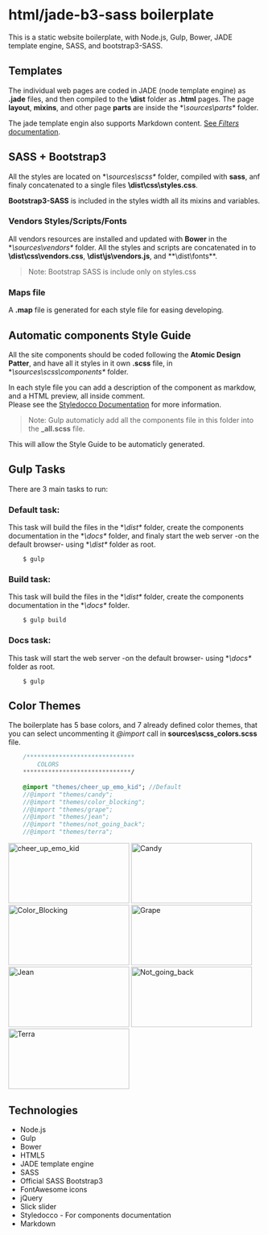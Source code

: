 # html/jade-b3-sass boilerplate

This is a static website boilerplate, with Node.js, Gulp, Bower, JADE template engine, SASS, and bootstrap3-SASS.


## Templates
The individual web pages are coded in JADE (node template engine) as **.jade** files, and then compiled to the **\dist** folder as **.html** pages.
The page **layout**, **mixins**, and other page **parts** are inside the **\sources\parts\** folder.

The jade template engin also supports Markdown content. [See _Filters_ documentation](http://jade-lang.com/reference/filters/).

## SASS + Bootstrap3
All the styles are located on **\sources\scss\** folder, compiled with **sass**,  anf finaly concatenated to a single files **\dist\css\styles.css**.

**Bootstrap3-SASS** is included in the styles width all its mixins and variables.


### Vendors Styles/Scripts/Fonts
All vendors resources are installed and updated with **Bower** in the **\sources\vendors\** folder.
All the styles and scripts are concatenated in to **\dist\css\vendors.css**, **\dist\js\vendors.js**, and **\dist\fonts\**.

>Note: Bootstrap SASS is include only on styles.css

### Maps file
A **.map** file is generated for each style file for easing developing.

## Automatic components Style Guide
All the site components should be coded following the **Atomic Design Patter**, and have all it styles in it own **.scss** file, in **\sources\scss\components\** folder.

In each style file you can add a description of the component as markdow, and a HTML preview, all inside comment.  
Please see the [Styledocco Documentation](https://jacobrask.github.io/styledocco/) for more information.

>Note: Gulp automaticly add all the components file in this folder into the **_all.scss** file.

This will allow the Style Guide to be automaticly generated.


## Gulp Tasks

There are 3 main tasks to run:

### Default task:
This task will build the files in the **\dist\** folder, create the components documentation in the **\docs\** folder, and finaly start the web server -on the default browser-  using **\dist\** folder as root.
```
	$ gulp
```
### Build task:
This task will build the files in the **\dist\** folder, create the components documentation in the **\docs\** folder.
```
	$ gulp build
```

### Docs task:
This task will start the web server -on the default browser-  using **\docs\** folder as root.
```
	$ gulp
```


## Color Themes
The boilerplate has 5 base colors, and 7 already defined color themes, that you can select uncommenting it _@import_ call in **sources\scss\_colors.scss** file.

```sass
	/******************************
		COLORS
	******************************/
	
	@import "themes/cheer_up_emo_kid"; //Default
	//@import "themes/candy";
	//@import "themes/color_blocking";
	//@import "themes/grape";
	//@import "themes/jean";
	//@import "themes/not_going_back";
	//@import "themes/terra";
````
<a href="http://www.colourlovers.com/palette/1930/cheer_up_emo_kid" target="_blank" ><img src="http://www.colourlovers.com/images/badges/p/1/1930_cheer_up_emo_kid.png" style="width: 240px; height: 120px; border: 0 none;" alt="cheer_up_emo_kid" /></a>
<a href="http://www.colourlovers.com/palette/3747335/Candy" target="_blank"><img src="http://www.colourlovers.com/images/badges/p/3747/3747335_Candy.png" style="width: 240px; height: 120px; border: 0 none;" alt="Candy" /></a>
<a href="http://www.colourlovers.com/palette/2069616/Color_Blocking" target="_blank"><img src="http://www.colourlovers.com/images/badges/p/2069/2069616_Color_Blocking.png" style="width: 240px; height: 120px; border: 0 none;" alt="Color_Blocking" /></a>
<a href="http://www.colourlovers.com/palette/3747333/Grape" target="_blank"><img src="http://www.colourlovers.com/images/badges/p/3747/3747333_Grape.png" style="width: 240px; height: 120px; border: 0 none;" alt="Grape" /></a>
<a href="http://www.colourlovers.com/palette/3747338/Jean" target="_blank"><img src="http://www.colourlovers.com/images/badges/p/3747/3747338_Jean.png" style="width: 240px; height: 120px; border: 0 none;" alt="Jean" /></a>
<a href="http://www.colourlovers.com/palette/3747239/Not_going_back" target="_blank"><img src="http://www.colourlovers.com/images/badges/p/3747/3747239_Not_going_back.png" style="width: 240px; height: 120px; border: 0 none;" alt="Not_going_back" /></a>
<a href="http://www.colourlovers.com/palette/292482/Terra?widths=1" target="_blank"><img src="http://www.colourlovers.com/images/badges/pw/292/292482_Terra.png" style="width: 240px; height: 120px; border: 0 none;" alt="Terra" /></a>


## Technologies
- Node.js
- Gulp
- Bower
- HTML5
- JADE template engine
- SASS
- Official SASS Bootstrap3
- FontAwesome icons
- jQuery
- Slick slider
- Styledocco - For components documentation
- Markdown
